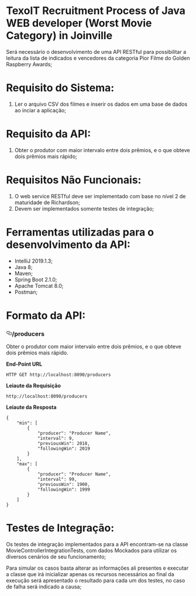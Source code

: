 # TexoIT Recruitment Process of Java WEB developer (Worst Movie Category) in Joinville
Será necessário o desenvolvimento de uma API RESTful para possibilitar a leitura da lista de indicados e vencedores da categoria Pior Filme do Golden Raspberry Awards;

# Requisito do Sistema:
1. Ler o arquivo CSV dos filmes e inserir os dados em uma base de dados ao inciar a aplicação;
# Requisito da API:
1. Obter o produtor com maior intervalo entre dois prêmios, e o que obteve dois prêmios mais rápido;
# Requisitos Não Funcionais:
1. O web service RESTful deve ser implementado com base no nível 2 de maturidade de Richardson; 
2. Devem ser implementados somente testes de integração;

# Ferramentas utilizadas para o desenvolvimento da API:

- IntelliJ 2019.1.3;
- Java 8;
- Maven;
- Spring Boot 2.1.0;
- Apache Tomcat 8.0;
- Postman;

# Formato da API:
<h3>
<a id="user-content-listagem-de-todos-os-amigos" class="anchor" href="#listagem-de-todos-os-amigos" aria-hidden="true"><svg class="octicon octicon-link" viewBox="0 0 16 16" version="1.1" width="16" height="16" aria-hidden="true"><path fill-rule="evenodd" d="M4 9h1v1H4c-1.5 0-3-1.69-3-3.5S2.55 3 4 3h4c1.45 0 3 1.69 3 3.5 0 1.41-.91 2.72-2 3.25V8.59c.58-.45 1-1.27 1-2.09C10 5.22 8.98 4 8 4H4c-.98 0-2 1.22-2 2.5S3 9 4 9zm9-3h-1v1h1c1 0 2 1.22 2 2.5S13.98 12 13 12H9c-.98 0-2-1.22-2-2.5 0-.83.42-1.64 1-2.09V6.25c-1.09.53-2 1.84-2 3.25C6 11.31 7.55 13 9 13h4c1.45 0 3-1.69 3-3.5S14.5 6 13 6z"></path></svg></a>/producers</h3>
<p>Obter o produtor com maior intervalo entre dois prêmios, e o que obteve dois prêmios mais rápido.</p>
<p><strong> End-Point URL</strong></p>
<p><code>HTTP GET http://localhost:8090/producers</code></p>
</ul>
<p><strong>Leiaute da Requisição</strong></p>
<p><code>http://localhost:8090/producers</code></p>
<p><strong>Leiaute da Resposta</strong></p>
<pre><code>{
    "min": [
        {
            "producer": "Producer Name",
            "interval": 9,
            "previousWin": 2018,
            "followingWin": 2019
        }
    ],
    "max": [
        {
            "producer": "Producer Name",
            "interval": 99,
            "previousWin": 1900,
            "followingWin": 1999
        }
    ]
}</code></pre>
<h3>

# Testes de Integração:
Os testes de integração implementados para a API encontram-se na classe MovieControllerIntegrationTests, com dados Mockados para utilizar os diversos cenários de seu funcionamento;

Para simular os casos basta alterar as informações ali presentes e executar a classe que irá inicializar apenas os recursos necessários ao final da execução será apresentado o resultado para cada um dos testes, no caso de falha será indicado a causa;


